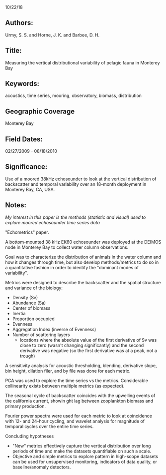 10/22/18
## Authors:
Urmy, S. S. and Horne, J. K. and Barbee, D. H.
## Title:
Measuring the vertical distributional variability of pelagic fauna
in Monterey Bay
## Keywords:
acoustics, time series, mooring, observatory, biomass, distribution
## Geographic Coverage
Monterey Bay
## Field Dates:
02/27/2009 - 08/18/2010
## Significance:
Use of a moored 38kHz echosounder to look at the vertical distribution of backscatter and temporal variability over an 18-month deployment in Monterey Bay, CA, USA.

## Notes:
*My interest in this paper is the methods (statistic and visual) used to explore moored echosounder time series data*

"Echometrics" paper.

A bottom-mounted 38 kHz EK60 echosounder was deployed at the DEIMOS node in Monterey Bay to collect water column observations.  

Goal was to characterize the distribution of animals in the water column and how it changes through time, but also develop methods/metrics to do so in a quantitative fashion in order to identify the "dominant modes of variability".

 Metrics were designed to describe the backscatter and the spatial structure and variance of the biology:
 - Density (Sv)
 - Abundance (Sa)
 - Center of biomass
 - Inertia
 - Proportion occupied
 - Evenness
 - Aggregation Index (inverse of Evenness)
 - Number of scattering layers
    - locations where the absolute value of the first derivative of Sv was close to zero (wasn't changing significantly) and the second derivative was negative (so the first derivative was at a peak, not a trough)

A sensitivity analysis for acoustic thresholding, blending, derivative slope, bin height, dilation filer, and by file was done for each metric.

PCA was used to explore the time series vs the metrics.  Considerable collinearity exists between multiple metrics (as expected).

The seasonal cycle of backscatter coincides with the upwelling events of the california current, showin ght lag between zooplankton biomass and primary production.

Fourier power spectra were used for each metric to look at coincidence with 12- and 24-hour cycling, and wavelet analysis for magnitude of temporal cycles over the entire time series.

Concluding hypotheses
* "New" metrics effectively capture the vertical distribution over long periods of time and make the datasets quantifiable on such a scale.
* Objective and simple metrics to explore pattern in high-scope datasets can be used for unsupervised monitoring, indicators of data quality, or baseline/anomaly detectors.
